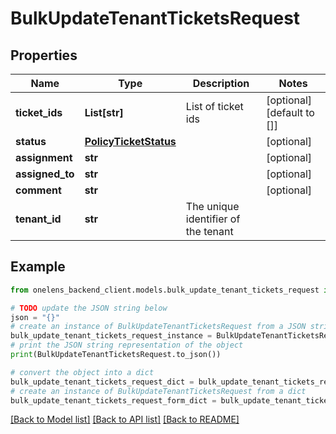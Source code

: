 # BulkUpdateTenantTicketsRequest


## Properties

Name | Type | Description | Notes
------------ | ------------- | ------------- | -------------
**ticket_ids** | **List[str]** | List of ticket ids | [optional] [default to []]
**status** | [**PolicyTicketStatus**](PolicyTicketStatus.md) |  | [optional] 
**assignment** | **str** |  | [optional] 
**assigned_to** | **str** |  | [optional] 
**comment** | **str** |  | [optional] 
**tenant_id** | **str** | The unique identifier of the tenant | 

## Example

```python
from onelens_backend_client.models.bulk_update_tenant_tickets_request import BulkUpdateTenantTicketsRequest

# TODO update the JSON string below
json = "{}"
# create an instance of BulkUpdateTenantTicketsRequest from a JSON string
bulk_update_tenant_tickets_request_instance = BulkUpdateTenantTicketsRequest.from_json(json)
# print the JSON string representation of the object
print(BulkUpdateTenantTicketsRequest.to_json())

# convert the object into a dict
bulk_update_tenant_tickets_request_dict = bulk_update_tenant_tickets_request_instance.to_dict()
# create an instance of BulkUpdateTenantTicketsRequest from a dict
bulk_update_tenant_tickets_request_form_dict = bulk_update_tenant_tickets_request.from_dict(bulk_update_tenant_tickets_request_dict)
```
[[Back to Model list]](../README.md#documentation-for-models) [[Back to API list]](../README.md#documentation-for-api-endpoints) [[Back to README]](../README.md)


